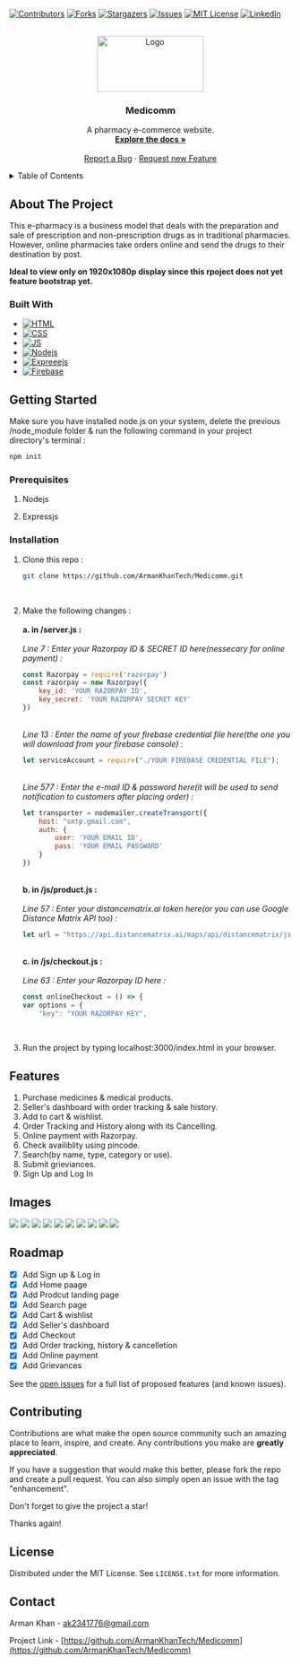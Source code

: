 [![Contributors][contributors-shield]][contributors-url]
[![Forks][forks-shield]][forks-url]
[![Stargazers][stars-shield]][stars-url]
[![Issues][issues-shield]][issues-url]
[![MIT License][license-shield]][license-url]
[![LinkedIn][linkedin-shield]][linkedin-url]



<!-- PROJECT LOGO -->
<br />
<div align="center">
  <a href="https://github.com/ArmanKhanTech/Medicomm/">
    <img src="https://github.com/ArmanKhanTech/Medicomm/assets/92728787/6e1b8187-48d7-40e9-8085-922471b1e1ca" alt="Logo" width="190" height="100">
  </a>

  <h3 align="center">Medicomm</h3>

  <p align="center">
    A pharmacy e-commerce website.
    <br />
    <a href="https://github.com/ArmanKhanTech/Medicomm"><strong>Explore the docs »</strong></a>
    <br />
    <br />
    <a href="https://github.com/ArmanKhanTech/Medicomm/issues">Report a Bug</a>
    ·
    <a href="https://github.com/ArmanKhanTech/Medicomm/issues">Request new Feature</a>
  </p>
</div>



<!-- TABLE OF CONTENTS -->
<details>
  <summary>Table of Contents</summary>
  <ol>
    <li>
      <a href="#about-the-project">About The Project</a>
      <ul>
        <li><a href="#built-with">Built With</a></li>
      </ul>
    </li>
    <li>
      <a href="#getting-started">Getting Started</a>
      <ul>
        <li><a href="#prerequisites">Prerequisites</a></li>
        <li><a href="#installation">Installation</a></li>
      </ul>
    </li>
    <li><a href="#features">Features</a></li>
    <li><a href="#images">Images</a></li>
    <li><a href="#roadmap">Roadmap</a></li>
    <li><a href="#contributing">Contributing</a></li>
    <li><a href="#license">License</a></li>
    <li><a href="#contact">Contact</a></li>
    <li><a href="#acknowledgments">Acknowledgments</a></li>
  </ol>
</details>



<!-- ABOUT THE PROJECT -->
## About The Project

This e-pharmacy is a business model that deals with the preparation and sale of prescription and non-prescription drugs as in traditional pharmacies. However, online pharmacies take orders online and send the drugs to their destination by post.

**Ideal to view only on 1920x1080p display since this rpoject does not yet feature bootstrap yet.**

### Built With

* [![HTML][HTML]][HTML-url]
* [![CSS][CSS]][CSS-url]
* [![JS][JS]][JS-url]
* [![Nodejs][Nodejs]][Nodejs-url]
* [![Expreeejs][Expressjs]][Expressjs-url]
* [![Firebase][Firebase]][Firebase-url]



<!-- GETTING STARTED -->
## Getting Started

Make sure you have installed node.js on your system, delete the previous /node_module folder & run the following command in your project directory's terminal :
```javascript
npm init 
```


### Prerequisites

<ol>
  <li>
    <p>Nodejs</a>
  </li>
  <li>
    <p>Expressjs</a>
  </li>
</ol>



### Installation

1. Clone this repo : 
    ```sh
    git clone https://github.com/ArmanKhanTech/Medicomm.git
    ```
   <br>
2. Make the following changes : <br>
    <br>**a. in /server.js :**<br><br>
    _Line 7 : Enter your Razorpay ID & SECRET ID here(nessecary for online payment) :_
    ```javascript
    const Razorpay = require('razorpay')
    const razorpay = new Razorpay({
        key_id: 'YOUR RAZORPAY ID',
        key_secret: 'YOUR RAZORPAY SECRET KEY'
    })
    ```
    <br>_Line 13 : Enter the name of your firebase credential file here(the one you will download from your firebase console) :_
    ```javascript
    let serviceAccount = require("./YOUR FIREBASE CREDENTIAL FILE");
    ```
    <br>_Line 577 : Enter the e-mail ID & password here(it will be used to send notification to customers after placing order) :_
    ```javascript
    let transporter = nodemailer.createTransport({
        host: "smtp.gmail.com",
        auth: {
            user: 'YOUR EMAIL ID',
            pass: 'YOUR EMAIL PASSWORD'
        }
    })
    ```
    
    <br>**b. in /js/product.js :**<br><br>
    _Line 57 : Enter your distancematrix.ai token here(or you can use Google Distance Matrix API too) :_
    ```javascript
    let url = "https://api.distancematrix.ai/maps/api/distancematrix/json?origins=${sellerPin}&destinations=${userPin}&departure_time=now&key=YOUR TOKEN ID";
    ```
    
    <br>**c. in /js/checkout.js :**<br><br>
    _Line 63 : Enter your Razorpay ID here :<br>_
    ```javascript
    const onlineCheckout = () => {
    var options = {
        "key": "YOUR RAZORPAY KEY",
    ```
    <br>
3. Run the project by typing localhost:3000/index.html in your browser.<br>



<!-- FEATURES -->
## Features 

<ol>
  <li>
    Purchase medicines & medical products.
  </li>
  <li>
    Seller's dashboard with order tracking & sale history.
  </li>
  <li>
    Add to cart & wishlist.
  </li>
  <li>
    Order Tracking and History along with its Cancelling.
  </li>
  <li>
    Online payment with Razorpay.
  </li>
  <li>
    Check availiblity using pincode.
  </li>
  <li>
    Search(by name, type, category or use).
  </li>
  <li>
    Submit grieviances.
  </li>
  <li>
    Sign Up and Log In
  </li>
</ol>



<!-- IMAGES -->
## Images

<div>
<img src="https://github.com/ArmanKhanTech/Medicomm/assets/92728787/d0f46583-2c26-4743-a6ca-48ee248967c4">
<img src="https://github.com/ArmanKhanTech/Medicomm/assets/92728787/19cdc4f7-6a80-43ac-96ed-cfd9653bf01f">
<img src="https://github.com/ArmanKhanTech/Medicomm/assets/92728787/a6f16965-cb30-4817-a88e-d6389f976a1a">
<img src="https://github.com/ArmanKhanTech/Medicomm/assets/92728787/5283c517-3b05-4648-85ed-63b6d9212cda">
<img src="https://github.com/ArmanKhanTech/Medicomm/assets/92728787/299b7fe3-aa3a-4cbf-8917-f81457688e79">
<img src="https://github.com/ArmanKhanTech/Medicomm/assets/92728787/9ac3a95f-247f-49f3-92af-1b438c9ec531">
<img src="https://github.com/ArmanKhanTech/Medicomm/assets/92728787/62364801-ca82-4596-9464-7b18c7bf1965">
<img src="https://github.com/ArmanKhanTech/Medicomm/assets/92728787/4226014e-9b7a-4550-9132-1ed1f734eaad">
<img src="https://github.com/ArmanKhanTech/Medicomm/assets/92728787/02c68612-85e5-470e-b812-0c5c4c544f3e">
<img src="https://github.com/ArmanKhanTech/Medicomm/assets/92728787/f24cc223-963d-4d27-996b-d2d4ef28db32">
</div>



<!-- ROADMAP -->
## Roadmap

- [x] Add Sign up & Log in
- [x] Add Home paage
- [x] Add Prodcut landing page
- [x] Add Search page
- [x] Add Cart & wishlist
- [x] Add Seller's dashboard
- [x] Add Checkout
- [x] Add Order tracking, history & cancelletion
- [x] Add Online payment
- [x] Add Grievances

See the [open issues](https://github.com/ArmanKhanTech/Medicomm/issues) for a full list of proposed features (and known issues).



<!-- CONTRIBUTING -->
## Contributing

Contributions are what make the open source community such an amazing place to learn, inspire, and create. Any contributions you make are **greatly appreciated**.

If you have a suggestion that would make this better, please fork the repo and create a pull request. You can also simply open an issue with the tag "enhancement".

Don't forget to give the project a star! 

Thanks again!



<!-- LICENSE -->
## License

Distributed under the MIT License. See `LICENSE.txt` for more information.



<!-- CONTACT -->
## Contact

Arman Khan - ak2341776@gmail.com

Project Link - [https://github.com/ArmanKhanTech/Medicomm](https://github.com/ArmanKhanTech/Medicomm) 



<!-- MARKDOWN LINKS & IMAGES -->
[contributors-shield]: https://img.shields.io/github/contributors/ArmanKhanTech/Medicomm.svg?style=for-the-badge
[contributors-url]: https://github.com/ArmanKhanTech/Medicomm/graphs/contributors
[forks-shield]: https://img.shields.io/github/forks/ArmanKhanTech/Medicomm.svg?style=for-the-badge
[forks-url]: https://github.com/ArmanKhanTech/Medicomm/network/members
[stars-shield]: https://img.shields.io/github/stars/ArmanKhanTech/Medicomm.svg?style=for-the-badge
[stars-url]: https://github.com/ArmanKhanTech/Medicomm/stargazers
[issues-shield]: https://img.shields.io/github/issues/ArmanKhanTech/Medicomm.svg?style=for-the-badge
[issues-url]: https://github.com/ArmanKhanTech/Medicomm/issues
[license-shield]: https://img.shields.io/github/license/ArmanKhanTech/Medicomm.svg?style=for-the-badge
[license-url]: https://github.com/ArmanKhanTech/Medicomm/blob/master/LICENSE.txt
[linkedin-shield]: https://img.shields.io/badge/-LinkedIn-black.svg?style=for-the-badge&logo=linkedin&colorB=555
[linkedin-url]: https://www.linkedin.com/in/arman-khan-25b624205/
[HTML]: https://img.shields.io/badge/HTML-FFA500?style=for-the-badge&logo=html5&logoColor=white
[HTML-url]: https://www.w3schools.com/html/
[CSS]: https://img.shields.io/badge/CSS-A020F0?&style=for-the-badge&logo=css3&logoColor=white
[CSS-url]: https://www.w3schools.com/css/
[JS]: https://img.shields.io/badge/JavaScript-F7DF1E?style=for-the-badge&logo=javascript&logoColor=black
[JS-url]: https://www.w3schools.com/js/
[Nodejs]: https://img.shields.io/badge/Node.js-43853D?style=for-the-badge&logo=node.js&logoColor=white
[Nodejs-url]: https://nodejs.org/
[Expressjs]: https://img.shields.io/badge/Express.js-404D59?style=for-the-badge
[Expressjs-url]: https://expressjs.com/
[Firebase]: https://img.shields.io/badge/Firebase-039BE5?style=for-the-badge&logo=Firebase&logoColor=white
[Firebase-url]: https://firebase.google.com/
